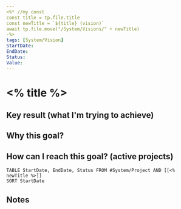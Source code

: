 ```yaml
---
<%* //my const
const title = tp.file.title
const newTitle = `${title} (vision)`
await tp.file.move("/System/Visions/" + newTitle)
-%>
tags: [System/Vision]
StartDate: 
EndDate: 
Status:
Value:
---
```

# <% title %>

## Key result (what I'm trying to achieve)


## Why this goal?


## How can I reach this goal? (active projects)

```dataview
TABLE StartDate, EndDate, Status FROM #System/Project AND [[<% newTitle %>]]
SORT StartDate
```


## Notes